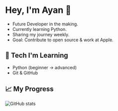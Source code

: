
# Hey, I'm Ayan 👋

-  Future Developer in the making.  
-  Currently learning Python.
-  Sharing my journey weekly.  
-  Goal: Contribute to open source & work at Apple.

## 🔧 Tech I'm Learning
- Python (beginner → advanced)  
- Git & GitHub  

## 📈 My Progress
![GitHub stats](https://github-readme-stats.vercel.app/api?username=ayanxcode&show_icons=true&theme=radical)

